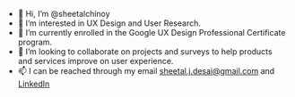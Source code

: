 - 👋 Hi, I’m @sheetalchinoy
- 👀 I’m interested in UX Design and User Research.
- 🌱 I’m currently enrolled in the Google UX Design Professional Certificate program.
- 💞️ I’m looking to collaborate on projects and surveys to help products and services improve on user experience.
- 📫 I can be reached through my email sheetal.j.desai@gmail.com and [LinkedIn](https://www.linkedin.com/in/sheetaldchinoy/)

<!---
sheetalchinoy/sheetalchinoy is a ✨ special ✨ repository because its `README.md` (this file) appears on your GitHub profile.
You can click the Preview link to take a look at your changes.
--->

